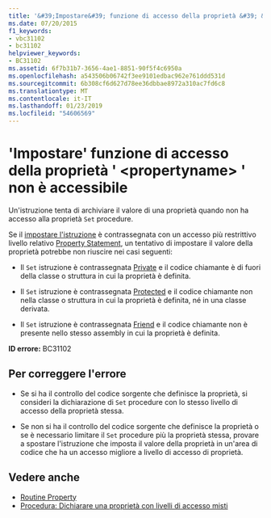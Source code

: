 ```yaml
---
title: '&#39;Impostare&#39; funzione di accesso della proprietà &#39; &lt;propertyname&gt; &#39; non è accessibile'
ms.date: 07/20/2015
f1_keywords:
- vbc31102
- bc31102
helpviewer_keywords:
- BC31102
ms.assetid: 6f7b31b7-3656-4ae1-8851-90f5f4c6950a
ms.openlocfilehash: a543506b06742f3ee9101edbac962e761ddd531d
ms.sourcegitcommit: 6b308cf6d627d78ee36dbbae8972a310ac7fd6c8
ms.translationtype: MT
ms.contentlocale: it-IT
ms.lasthandoff: 01/23/2019
ms.locfileid: "54606569"
---
```

# <a name="39set39-accessor-of-property-39ltpropertynamegt39-is-not-accessible"></a>&#39;Impostare&#39; funzione di accesso della proprietà &#39; &lt;propertyname&gt; &#39; non è accessibile
Un'istruzione tenta di archiviare il valore di una proprietà quando non ha accesso alla proprietà `Set` procedure.  
  
 Se il [impostare l'istruzione](../../../visual-basic/language-reference/statements/set-statement.md) è contrassegnata con un accesso più restrittivo livello relativo [Property Statement](../../../visual-basic/language-reference/statements/property-statement.md), un tentativo di impostare il valore della proprietà potrebbe non riuscire nei casi seguenti:  
  
-   Il `Set` istruzione è contrassegnata [Private](../../../visual-basic/language-reference/modifiers/private.md) e il codice chiamante è di fuori della classe o struttura in cui la proprietà è definita.  
  
-   Il `Set` istruzione è contrassegnata [Protected](../../../visual-basic/language-reference/modifiers/protected.md) e il codice chiamante non nella classe o struttura in cui la proprietà è definita, né in una classe derivata.  
  
-   Il `Set` istruzione è contrassegnata [Friend](../../../visual-basic/language-reference/modifiers/friend.md) e il codice chiamante non è presente nello stesso assembly in cui la proprietà è definita.  
  
 **ID errore:** BC31102  
  
## <a name="to-correct-this-error"></a>Per correggere l'errore  
  
-   Se si ha il controllo del codice sorgente che definisce la proprietà, si consideri la dichiarazione di `Set` procedure con lo stesso livello di accesso della proprietà stessa.  
  
-   Se non si ha il controllo del codice sorgente che definisce la proprietà o se è necessario limitare il `Set` procedure più la proprietà stessa, provare a spostare l'istruzione che imposta il valore della proprietà in un'area di codice che ha un accesso migliore a livello di accesso di proprietà.  
  
## <a name="see-also"></a>Vedere anche
- [Routine Property](../../../visual-basic/programming-guide/language-features/procedures/property-procedures.md)
- [Procedura: Dichiarare una proprietà con livelli di accesso misti](../../../visual-basic/programming-guide/language-features/procedures/how-to-declare-a-property-with-mixed-access-levels.md)
